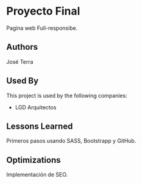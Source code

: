 # Proyecto Final

Pagina web Full-responsibe. 
## Authors

José Terra
## Used By

This project is used by the following companies:

- LGD Arquitectos
## Lessons Learned

Primeros pasos usando SASS, Bootstrapp y GitHub.
## Optimizations

Implementación de SEO.
